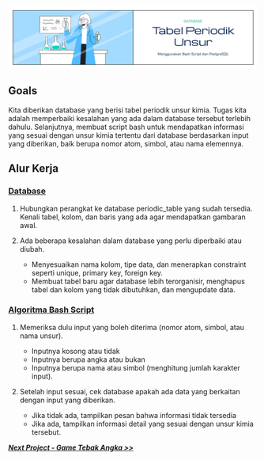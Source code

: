 ![Cover](https://github.com/dipintoo/periodic-table_database/blob/main/img/Coverb_4.jpg)

## Goals  

Kita diberikan database yang berisi tabel periodik unsur kimia. Tugas kita adalah memperbaiki kesalahan yang ada dalam database tersebut terlebih dahulu. Selanjutnya, membuat script bash untuk mendapatkan informasi yang sesuai dengan unsur kimia tertentu dari database berdasarkan input yang diberikan, baik berupa nomor atom, simbol, atau nama elemennya.

## Alur Kerja

### [Database](https://github.com/dipintoo/periodic-table_database/blob/main/command.sql)

1. Hubungkan perangkat ke database periodic_table yang sudah tersedia. Kenali tabel, kolom, dan baris yang ada agar mendapatkan gambaran awal.
2. Ada beberapa kesalahan dalam database yang perlu diperbaiki atau diubah.

   - Menyesuaikan nama kolom, tipe data, dan menerapkan constraint seperti unique, primary key, foreign key.
   - Membuat tabel baru agar database lebih terorganisir, menghapus tabel dan kolom yang tidak dibutuhkan, dan mengupdate data.
  
### [Algoritma Bash Script](https://github.com/dipintoo/periodic-table_database/blob/main/element.sh)
  
1. Memeriksa dulu input yang boleh diterima (nomor atom, simbol, atau nama unsur).

   - Inputnya kosong atau tidak
   - Inputnya berupa angka atau bukan
   - Inputnya berupa nama atau simbol (menghitung jumlah karakter input).

2. Setelah input sesuai, cek database apakah ada data yang berkaitan dengan input yang diberikan.

   - Jika tidak ada, tampilkan pesan bahwa informasi tidak tersedia
   - Jika ada, tampilkan informasi detail yang sesuai dengan unsur kimia tersebut.
  
[**_Next Project - Game Tebak Angka >>_**](https://github.com/dipintoo/salon_database)

